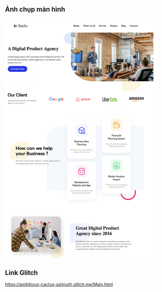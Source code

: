 ## Ảnh chụp màn hình
![Ảnh thiết kế ](images/Bai10.png)
## Link Glitch 
https://ambitious-cactus-azimuth.glitch.me/Main.html

